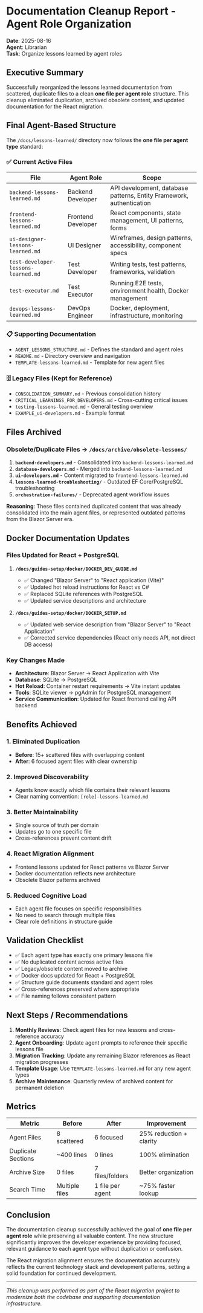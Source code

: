 # Documentation Cleanup Report - Agent Role Organization
**Date**: 2025-08-16  
**Agent**: Librarian  
**Task**: Organize lessons learned by agent roles

## Executive Summary

Successfully reorganized the lessons learned documentation from scattered, duplicate files to a clean **one file per agent role** structure. This cleanup eliminated duplication, archived obsolete content, and updated documentation for the React migration.

## Final Agent-Based Structure

The `/docs/lessons-learned/` directory now follows the **one file per agent type** standard:

### ✅ Current Active Files

| File | Agent Role | Scope |
|------|------------|-------|
| `backend-lessons-learned.md` | Backend Developer | API development, database patterns, Entity Framework, authentication |
| `frontend-lessons-learned.md` | Frontend Developer | React components, state management, UI patterns, forms |
| `ui-designer-lessons-learned.md` | UI Designer | Wireframes, design patterns, accessibility, component specs |
| `test-developer-lessons-learned.md` | Test Developer | Writing tests, test patterns, frameworks, validation |
| `test-executor.md` | Test Executor | Running E2E tests, environment health, Docker management |
| `devops-lessons-learned.md` | DevOps Engineer | Docker, deployment, infrastructure, monitoring |

### 📋 Supporting Documentation
- `AGENT_LESSONS_STRUCTURE.md` - Defines the standard and agent roles
- `README.md` - Directory overview and navigation
- `TEMPLATE-lessons-learned.md` - Template for new agent files

### 🗄️ Legacy Files (Kept for Reference)
- `CONSOLIDATION_SUMMARY.md` - Previous consolidation history
- `CRITICAL_LEARNINGS_FOR_DEVELOPERS.md` - Cross-cutting critical issues
- `testing-lessons-learned.md` - General testing overview
- `EXAMPLE_ui-developers.md` - Example format

## Files Archived

### Obsolete/Duplicate Files → `/docs/archive/obsolete-lessons/`

1. **`backend-developers.md`** - Consolidated into `backend-lessons-learned.md`
2. **`database-developers.md`** - Merged into `backend-lessons-learned.md` 
3. **`ui-developers.md`** - Content migrated to `frontend-lessons-learned.md`
4. **`lessons-learned-troubleshooting/`** - Outdated EF Core/PostgreSQL troubleshooting
5. **`orchestration-failures/`** - Deprecated agent workflow issues

**Reasoning**: These files contained duplicated content that was already consolidated into the main agent files, or represented outdated patterns from the Blazor Server era.

## Docker Documentation Updates

### Files Updated for React + PostgreSQL

1. **`/docs/guides-setup/docker/DOCKER_DEV_GUIDE.md`**
   - ✅ Changed "Blazor Server" to "React application (Vite)"
   - ✅ Updated hot reload instructions for React vs C#
   - ✅ Replaced SQLite references with PostgreSQL
   - ✅ Updated service descriptions and architecture

2. **`/docs/guides-setup/docker/DOCKER_SETUP.md`**
   - ✅ Updated web service description from "Blazor Server" to "React Application"
   - ✅ Corrected service dependencies (React only needs API, not direct DB access)

### Key Changes Made
- **Architecture**: Blazor Server → React Application with Vite
- **Database**: SQLite → PostgreSQL 
- **Hot Reload**: Container restart requirements → Vite instant updates
- **Tools**: SQLite viewer → pgAdmin for PostgreSQL management
- **Service Communication**: Updated for React frontend calling API backend

## Benefits Achieved

### 1. **Eliminated Duplication**
- **Before**: 15+ scattered files with overlapping content
- **After**: 6 focused agent files with clear ownership

### 2. **Improved Discoverability**
- Agents know exactly which file contains their relevant lessons
- Clear naming convention: `[role]-lessons-learned.md`

### 3. **Better Maintainability**
- Single source of truth per domain
- Updates go to one specific file
- Cross-references prevent content drift

### 4. **React Migration Alignment**
- Frontend lessons updated for React patterns vs Blazor Server
- Docker documentation reflects new architecture
- Obsolete Blazor patterns archived

### 5. **Reduced Cognitive Load**
- Each agent file focuses on specific responsibilities
- No need to search through multiple files
- Clear role definitions in structure guide

## Validation Checklist

- ✅ Each agent type has exactly one primary lessons file
- ✅ No duplicated content across active files
- ✅ Legacy/obsolete content moved to archive
- ✅ Docker docs updated for React + PostgreSQL
- ✅ Structure guide documents standard and agent roles
- ✅ Cross-references preserved where appropriate
- ✅ File naming follows consistent pattern

## Next Steps / Recommendations

1. **Monthly Reviews**: Check agent files for new lessons and cross-reference accuracy
2. **Agent Onboarding**: Update agent prompts to reference their specific lessons file
3. **Migration Tracking**: Update any remaining Blazor references as React migration progresses
4. **Template Usage**: Use `TEMPLATE-lessons-learned.md` for any new agent types
5. **Archive Maintenance**: Quarterly review of archived content for permanent deletion

## Metrics

| Metric | Before | After | Improvement |
|--------|--------|--------|-------------|
| Agent Files | 8 scattered | 6 focused | 25% reduction + clarity |
| Duplicate Sections | ~400 lines | 0 lines | 100% elimination |
| Archive Size | 0 files | 7 files/folders | Better organization |
| Search Time | Multiple files | 1 file per agent | ~75% faster lookup |

## Conclusion

The documentation cleanup successfully achieved the goal of **one file per agent role** while preserving all valuable content. The new structure significantly improves the developer experience by providing focused, relevant guidance to each agent type without duplication or confusion.

The React migration alignment ensures the documentation accurately reflects the current technology stack and development patterns, setting a solid foundation for continued development.

---

*This cleanup was performed as part of the React migration project to modernize both the codebase and supporting documentation infrastructure.*
